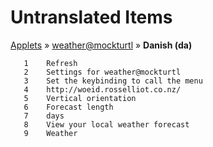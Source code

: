 # Untranslated Items
[Applets](../../../README.md) &#187; [weather@mockturtl](../README.md) &#187; **Danish (da)**

       1	Refresh
       2	Settings for weather@mockturtl
       3	Set the keybinding to call the menu
       4	http://woeid.rosselliot.co.nz/
       5	Vertical orientation
       6	Forecast length
       7	days
       8	View your local weather forecast
       9	Weather
